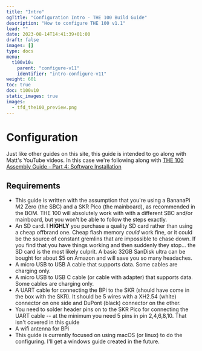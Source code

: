 ```yaml
---
title: "Intro"
ogTitle: "Configuration Intro - THE 100 Build Guide"
description: "How to configure THE 100 v1.1"
lead: ""
date: 2023-08-14T14:41:39+01:00
draft: false
images: []
type: docs
menu:
  t100v10:
    parent: "configure-v11"
    identifier: "intro-configure-v11"
weight: 601
toc: true
doc: t100v10
static_images: true
images: 
  - tfd_the100_preview.png
---
```

# Configuration
Just like other guides on this site, this guide is intended to go along with Matt's YouTube videos. In this case we're following along with <a href="https://www.youtube.com/watch?v=qtmPxSt6baU" target="_blank">THE 100 Assembly Guide - Part 4: Software Installation</a>

## Requirements 
  * This guide is written with the assumption that you're using a BananaPi M2 Zero (the SBC) and a SKR Pico (the mainboard), as recommended in the BOM. THE 100 will absolutely work with with a different SBC and/or mainboard, but you won't be able to follow the steps exactly. 
  * An SD card. I <b>HIGHLY</b> you purchase a quality SD card rather than using a cheap offbrand one. Cheap flash memory <i>could</i> work fine, or it could be the source of constant gremlins that are impossible to chase down. If you find that you have things working and then suddenly they stop... the SD card is the most likely culprit. A basic 32GB SanDisk ultra can be bought for about $5 on Amazon and will save you so many headaches. 
  * A micro USB to USB A cable that supports data. Some cables are charging only. 
  * A micro USB to USB C cable (or cable with adapter) that supports data. Some cables are charging only.
  * A UART cable for connecting the BPi to the SKR (should have come in the box with the SKR). It should be 5 wires with a XH2.54 (white) connector on one side and DuPont (black) connector on the other. 
  * You need to solder header pins on to the SKR Pico for connecting the UART cable -- at the minimum you need 5 pins in pin 2,4,6,8,10. That isn't covered in this guide
  * A wifi antenna for BPi
  * This guide is currently focused on using macOS (or linux) to do the configuring. I'll get a windows guide created in the future.